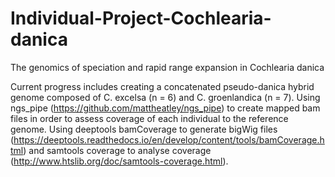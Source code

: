 # Individual-Project-Cochlearia-danica
 The genomics of speciation and rapid range expansion in Cochlearia danica
 
 Current progress includes creating a concatenated pseudo-danica hybrid genome composed of C. excelsa (n = 6) and C. groenlandica (n = 7).
Using ngs_pipe (https://github.com/mattheatley/ngs_pipe) to create mapped bam files in order to assess coverage of each individual to the reference genome.
Using deeptools bamCoverage to generate bigWig files (https://deeptools.readthedocs.io/en/develop/content/tools/bamCoverage.html) and samtools coverage to analyse coverage (http://www.htslib.org/doc/samtools-coverage.html).
